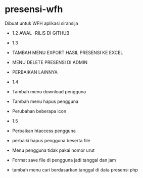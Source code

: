# presensi-wfh
Dibuat untuk WFH aplikasi siransija
- 1.2 AWAL 
-RILIS DI GITHUB
- 1.3 
- TAMBAH MENU EXPORT HASIL PRESENSI KE EXCEL
- MENU DELETE PRESENSI DI ADMIN
- PERBAIKAN LAINNYA

- 1.4
- Tambah menu download pengguna
- Tambah menu hapus pengguna
- Perubahan beberapa icon

- 1.5
- Perbaikan htaccess pengguna
- perbaiki hapus pengguna beserta file
- Menu pengguna tidak pakai nomor urut
- Format save file di pengguna jadi tanggal dan jam
- tambah menu cari berdasarkan tanggal di data presensi php
	
